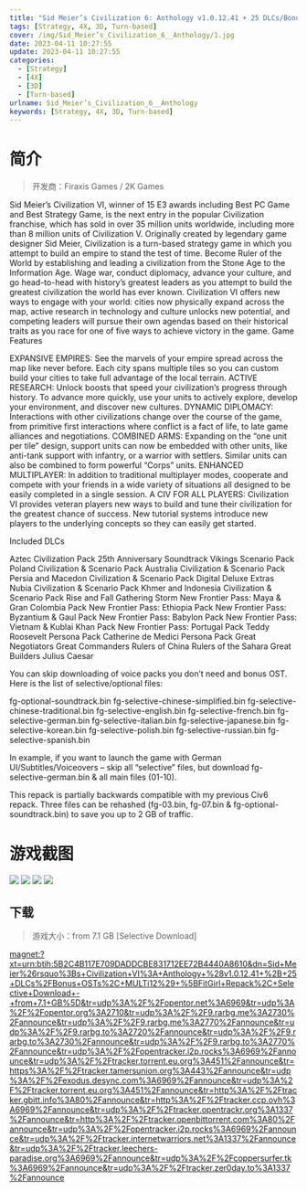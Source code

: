 ```yaml
---
title: "Sid Meier’s Civilization 6: Anthology v1.0.12.41 + 25 DLCs/Bonus OSTs"
tags: [Strategy, 4X, 3D, Turn-based]
cover: /img/Sid_Meier’s_Civilization_6__Anthology/1.jpg
date: 2023-04-11 10:27:55
update: 2023-04-11 10:27:55
categories: 
  - [Strategy]
  - [4X]
  - [3D]
  - [Turn-based]
urlname: Sid_Meier’s_Civilization_6__Anthology
keywords: [Strategy, 4X, 3D, Turn-based]
---
```

# 简介

> 开发商：Firaxis Games / 2K Games

Sid Meier’s Civilization VI, winner of 15 E3 awards including Best PC Game and Best Strategy Game, is the next entry in the popular Civilization franchise, which has sold in over 35 million units worldwide, including more than 8 million units of Civilization V.
Originally created by legendary game designer Sid Meier, Civilization is a turn-based strategy game in which you attempt to build an empire to stand the test of time. Become Ruler of the World by establishing and leading a civilization from the Stone Age to the Information Age. Wage war, conduct diplomacy, advance your culture, and go head-to-head with history’s greatest leaders as you attempt to build the greatest civilization the world has ever known.
Civilization VI offers new ways to engage with your world: cities now physically expand across the map, active research in technology and culture unlocks new potential, and competing leaders will pursue their own agendas based on their historical traits as you race for one of five ways to achieve victory in the game.
Game Features

EXPANSIVE EMPIRES: See the marvels of your empire spread across the map like never before. Each city spans multiple tiles so you can custom build your cities to take full advantage of the local terrain.
ACTIVE RESEARCH: Unlock boosts that speed your civilization’s progress through history. To advance more quickly, use your units to actively explore, develop your environment, and discover new cultures.
DYNAMIC DIPLOMACY: Interactions with other civilizations change over the course of the game, from primitive first interactions where conflict is a fact of life, to late game alliances and negotiations.
COMBINED ARMS: Expanding on the “one unit per tile” design, support units can now be embedded with other units, like anti-tank support with infantry, or a warrior with settlers. Similar units can also be combined to form powerful “Corps” units.
ENHANCED MULTIPLAYER: In addition to traditional multiplayer modes, cooperate and compete with your friends in a wide variety of situations all designed to be easily completed in a single session.
A CIV FOR ALL PLAYERS: Civilization VI provides veteran players new ways to build and tune their civilization for the greatest chance of success. New tutorial systems introduce new players to the underlying concepts so they can easily get started.

Included DLCs

Aztec Civilization Pack
25th Anniversary Soundtrack
Vikings Scenario Pack
Poland Civilization & Scenario Pack
Australia Civilization & Scenario Pack
Persia and Macedon Civilization & Scenario Pack
Digital Deluxe Extras
Nubia Civilization & Scenario Pack
Khmer and Indonesia Civilization & Scenario Pack
Rise and Fall
Gathering Storm
New Frontier Pass: Maya & Gran Colombia Pack
New Frontier Pass: Ethiopia Pack
New Frontier Pass: Byzantium & Gaul Pack
New Frontier Pass: Babylon Pack
New Frontier Pass: Vietnam & Kublai Khan Pack
New Frontier Pass: Portugal Pack
Teddy Roosevelt Persona Pack
Catherine de Medici Persona Pack
Great Negotiators
Great Commanders
Rulers of China
Rulers of the Sahara
Great Builders
Julius Caesar


You can skip downloading of voice packs you don’t need and bonus OST. Here is the list of selective/optional files:

fg-optional-soundtrack.bin
fg-selective-chinese-simplified.bin
fg-selective-chinese-traditional.bin
fg-selective-english.bin
fg-selective-french.bin
fg-selective-german.bin
fg-selective-italian.bin
fg-selective-japanese.bin
fg-selective-korean.bin
fg-selective-polish.bin
fg-selective-russian.bin
fg-selective-spanish.bin

In example, if you want to launch the game with German UI/Subtitles/Voiceovers  – skip all “selective” files, but download fg-selective-german.bin & all main files (01-10).

This repack is partially backwards compatible with my previous Civ6 repack. Three files can be rehashed (fg-03.bin, fg-07.bin & fg-optional-soundtrack.bin) to save you up to 2 GB of traffic.

# 游戏截图

![](/img/Sid_Meier’s_Civilization_6__Anthology/2.jpg)
![](/img/Sid_Meier’s_Civilization_6__Anthology/3.jpg)
![](/img/Sid_Meier’s_Civilization_6__Anthology/4.jpg)
![](/img/Sid_Meier’s_Civilization_6__Anthology/5.jpg)


## 下载

> 游戏大小：from 7.1 GB [Selective Download]

[magnet:?xt=urn:btih:5B2C4B117E709DADDCBE831712EE72B4440A8610&amp;dn=Sid+Meier%26rsquo%3Bs+Civilization+VI%3A+Anthology+%28v1.0.12.41+%2B+25+DLCs%2FBonus+OSTs%2C+MULTi12%29+%5BFitGirl+Repack%2C+Selective+Download+-+from+7.1+GB%5D&amp;tr=udp%3A%2F%2Fopentor.net%3A6969&amp;tr=udp%3A%2F%2Fopentor.org%3A2710&amp;tr=udp%3A%2F%2F9.rarbg.me%3A2730%2Fannounce&amp;tr=udp%3A%2F%2F9.rarbg.me%3A2770%2Fannounce&amp;tr=udp%3A%2F%2F9.rarbg.to%3A2720%2Fannounce&amp;tr=udp%3A%2F%2F9.rarbg.to%3A2730%2Fannounce&amp;tr=udp%3A%2F%2F9.rarbg.to%3A2770%2Fannounce&amp;tr=udp%3A%2F%2Fopentracker.i2p.rocks%3A6969%2Fannounce&amp;tr=udp%3A%2F%2Ftracker.torrent.eu.org%3A451%2Fannounce&amp;tr=https%3A%2F%2Ftracker.tamersunion.org%3A443%2Fannounce&amp;tr=udp%3A%2F%2Fexodus.desync.com%3A6969%2Fannounce&amp;tr=udp%3A%2F%2Ftracker.torrent.eu.org%3A451%2Fannounce&amp;tr=http%3A%2F%2Ftracker.gbitt.info%3A80%2Fannounce&amp;tr=http%3A%2F%2Ftracker.ccp.ovh%3A6969%2Fannounce&amp;tr=udp%3A%2F%2Ftracker.opentrackr.org%3A1337%2Fannounce&amp;tr=http%3A%2F%2Ftracker.openbittorrent.com%3A80%2Fannounce&amp;tr=udp%3A%2F%2Fopentracker.i2p.rocks%3A6969%2Fannounce&amp;tr=udp%3A%2F%2Ftracker.internetwarriors.net%3A1337%2Fannounce&amp;tr=udp%3A%2F%2Ftracker.leechers-paradise.org%3A6969%2Fannounce&amp;tr=udp%3A%2F%2Fcoppersurfer.tk%3A6969%2Fannounce&amp;tr=udp%3A%2F%2Ftracker.zer0day.to%3A1337%2Fannounce](magnet:?xt=urn:btih:5B2C4B117E709DADDCBE831712EE72B4440A8610&amp;dn=Sid+Meier%26rsquo%3Bs+Civilization+VI%3A+Anthology+%28v1.0.12.41+%2B+25+DLCs%2FBonus+OSTs%2C+MULTi12%29+%5BFitGirl+Repack%2C+Selective+Download+-+from+7.1+GB%5D&amp;tr=udp%3A%2F%2Fopentor.net%3A6969&amp;tr=udp%3A%2F%2Fopentor.org%3A2710&amp;tr=udp%3A%2F%2F9.rarbg.me%3A2730%2Fannounce&amp;tr=udp%3A%2F%2F9.rarbg.me%3A2770%2Fannounce&amp;tr=udp%3A%2F%2F9.rarbg.to%3A2720%2Fannounce&amp;tr=udp%3A%2F%2F9.rarbg.to%3A2730%2Fannounce&amp;tr=udp%3A%2F%2F9.rarbg.to%3A2770%2Fannounce&amp;tr=udp%3A%2F%2Fopentracker.i2p.rocks%3A6969%2Fannounce&amp;tr=udp%3A%2F%2Ftracker.torrent.eu.org%3A451%2Fannounce&amp;tr=https%3A%2F%2Ftracker.tamersunion.org%3A443%2Fannounce&amp;tr=udp%3A%2F%2Fexodus.desync.com%3A6969%2Fannounce&amp;tr=udp%3A%2F%2Ftracker.torrent.eu.org%3A451%2Fannounce&amp;tr=http%3A%2F%2Ftracker.gbitt.info%3A80%2Fannounce&amp;tr=http%3A%2F%2Ftracker.ccp.ovh%3A6969%2Fannounce&amp;tr=udp%3A%2F%2Ftracker.opentrackr.org%3A1337%2Fannounce&amp;tr=http%3A%2F%2Ftracker.openbittorrent.com%3A80%2Fannounce&amp;tr=udp%3A%2F%2Fopentracker.i2p.rocks%3A6969%2Fannounce&amp;tr=udp%3A%2F%2Ftracker.internetwarriors.net%3A1337%2Fannounce&amp;tr=udp%3A%2F%2Ftracker.leechers-paradise.org%3A6969%2Fannounce&amp;tr=udp%3A%2F%2Fcoppersurfer.tk%3A6969%2Fannounce&amp;tr=udp%3A%2F%2Ftracker.zer0day.to%3A1337%2Fannounce)